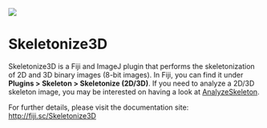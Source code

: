 [![](https://travis-ci.org/fiji/Skeletonize3D.svg?branch=master)](https://travis-ci.org/fiji/Skeletonize3D)

Skeletonize3D
=============

Skeletonize3D is a Fiji and ImageJ plugin that performs the skeletonization of 2D and 3D binary images (8-bit images). In Fiji, you can find it under **Plugins > Skeleton > Skeletonize (2D/3D)**. If you need to analyze a 2D/3D skeleton image, you may be interested on having a look at [AnalyzeSkeleton](http://fiji.sc/AnalyzeSkeleton).

For further details, please visit the documentation site: http://fiji.sc/Skeletonize3D
